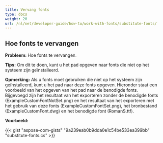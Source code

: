```yaml
---
title: Vervang fonts
type: docs
weight: 20
url: /nl/net/developer-guide/how-to/work-with-fonts/substitute-fonts/
---
```



## **Hoe fonts te vervangen**

**Probleem:** Hoe fonts te vervangen.

**Tips:** Om dit te doen, kunt u het pad opgeven naar fonts die niet op het systeem zijn geïnstalleerd.

**Opmerking:** Als u fonts moet gebruiken die niet op het systeem zijn geïnstalleerd, kunt u het pad naar deze fonts opgeven. Hieronder staat een voorbeeld van het opgeven van het pad naar de benodigde fonts. Bijgevoegd zijn het resultaat van het exporteren zonder de benodigde fonts (ExampleCustomFontNotSet.png) en het resultaat van het exporteren met het gebruik van deze fonts (ExampleCustomFontSet.png), het bronbestand (ExampleCustomFont.dwg) en het benodigde font (RomanS.ttf).

**Voorbeeld:**

{{< gist "aspose-com-gists" "9a239eab0b9dda0e1c54be533ea399bb" "substitute-fonts.cs" >}}
